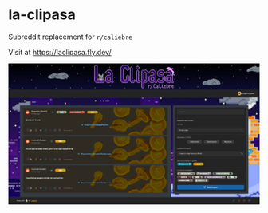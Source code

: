# la-clipasa

Subreddit replacement for `r/caliebre`

Visit at https://laclipasa.fly.dev/

![alt text](.github/image.png)
